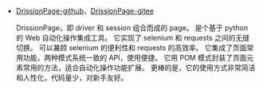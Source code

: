 * [DrissionPage-github](https://github.com/g1879/DrissionPage)，[DrissionPage-gitee](https://gitee.com/g1879/DrissionPage)

  DrissionPage，即 driver 和 session 组合而成的 page。
  是个基于 python 的 Web 自动化操作集成工具。
  它实现了 selenium 和 requests 之间的无缝切换。
  可以兼顾 selenium 的便利性和 requests 的高效率。
  它集成了页面常用功能，两种模式系统一致的 API，使用便捷。
  它用 POM 模式封装了页面元素常用的方法，适合自动化操作功能扩展。
  更棒的是，它的使用方式非常简洁和人性化，代码量少，对新手友好。

